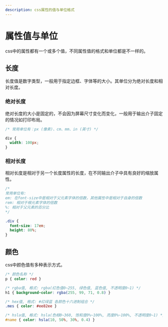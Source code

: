 ```yaml
---
description: css属性的值与单位格式
---
```


# 属性值与单位

css中的属性都有一个或多个值，不同属性值的格式和单位都是不一样的。

## 长度

长度值是数字类型，一般用于指定边框、字体等的大小。其单位分为绝对长度和相对长度。

### 绝对长度

绝对长度的大小是固定的，不会因为屏幕尺寸变化而变化，一般用于输出介子固定的情况如打印布局。

```css
/* 常用单位有：px (像素)、cm、mm、in (英寸) */

div {
  width: 100px;
}
```

### 相对长度

相对长度是相对于另一个长度属性的长度，在不同输出介子中具有良好的缩放属性。

```css
/*
常用单位有:
em: 在font-size中是相对于父元素字体的倍数，其他属性中是相对于自身的倍数
rem: 相对于根元素字体的倍数
%: 相对于父元素的百分比
*/

.div {
  font-size: 17em;
  height: 80%;
}
```

## 颜色

css中颜色值有多种表示方式。

```css
/* 颜色名称 */
p { color: red }

/* rgba值, 格式: rgba(红色值0~255, 绿色值, 蓝色值, 不透明度0~1) */
h1 { background-color: rgba(255, 99, 71, 0.8) }

/* hex值, 格式: #红绿蓝 各颜色十六进制组合 */
.mes { color: #ee82ee }

/* hsla值, 格式: hsla(色相0~360, 饱和度0%~100%, 亮度0%~100%, 不透明度0~1) */
#name { color: hsla(10, 50%, 30%, 0.4) }
```
